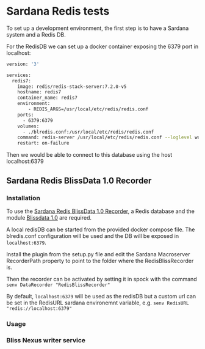 # Sardana Redis tests

To set up a development environment, the first step is to have a Sardana system and a Redis DB.

For the RedisDB we can set up a docker container exposing the 6379 port in localhost:

```bash
version: '3'

services:
  redis7:
    image: redis/redis-stack-server:7.2.0-v5
    hostname: redis7
    container_name: redis7
    environment:
        - REDIS_ARGS=/usr/local/etc/redis/redis.conf
    ports:
      - 6379:6379
    volumes:
      - ./blredis.conf:/usr/local/etc/redis/redis.conf
    command: redis-server /usr/local/etc/redis/redis.conf --loglevel warning --protected-mode no --loadmodule /opt/redis-stack/lib/redisearch.so --loadmodule /opt/redis-stack/lib/rejson.so 
    restart: on-failure
```
Then we would be able to connect to this database using the host localhost:6379

## Sardana Redis BlissData 1.0 Recorder

### Installation
To use the [Sardana Redis BlissData 1.0 Recorder](./sardana_redis-10/recorder/redis_bliss_recorder.py),  a Redis database and the module [Blissdata 1.0](https://gitlab.esrf.fr/bliss/bliss/-/tree/blissdata-1.0.0rc0/blissdata) are required.

A local redisDB can be started from the provided docker compose file. The blredis.conf configuration will be used and the DB will be exposed in `localhost:6379`.

Install the plugin from the setup.py file and edit the Sardana Macroserver RecorderPath property to point to the folder where the RedisBlissRecorder is.

Then the recorder can be activated by setting it in spock with the command `senv DataRecorder "RedisBlissRecorder"`

By default, `localhost:6379` will be used as the redisDB but a custom url can be set in the RedisURL sardana environemnt variable, e.g. `senv RedisURL "redis://localhost:6379"`


### Usage




### Bliss Nexus writer service